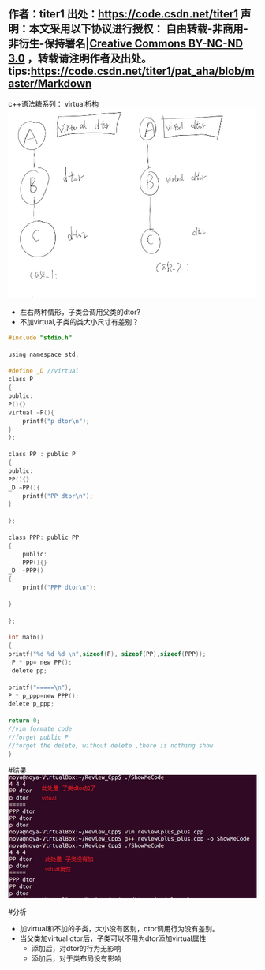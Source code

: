 作者：titer1
出处：https://code.csdn.net/titer1
声明：本文采用以下协议进行授权： 自由转载-非商用-非衍生-保持署名|[Creative Commons BY-NC-ND 3.0](http://creativecommons.org/licenses/by-nc-nd/3.0/deed.zh) ，转载请注明作者及出处。
tips:https://code.csdn.net/titer1/pat_aha/blob/master/Markdown
-------
  

c++语法糖系列： virtual析构
![](virtual_son_dtor.jpg)

- 左右两种情形，子类会调用父类的dtor?
- 不加virtual,子类的类大小尺寸有差别？

```c
#include "stdio.h"

using namespace std;

#define _D //virtual
class P
{
public:
P(){}
virtual ~P(){
	printf("p dtor\n");
}
};

class PP : public P
{
public:
PP(){}
_D ~PP(){
	printf("PP dtor\n");
}

};

class PPP: public PP
{
	public:
	PPP(){}
_D	~PPP()
{
	printf("PPP dtor\n");
		
}

};

int main()
{
printf("%d %d %d \n",sizeof(P), sizeof(PP),sizeof(PPP));
 P * pp= new PP();
 delete pp;

printf("=====\n");
P * p_ppp=new PPP();
delete p_ppp;

return 0;
//vim formate code 
//forget public P
//forget the delete, without delete ,there is nothing show
}
```

#结果
![](virtual_son_dtor_result.jpg)

#分析
- 加virtual和不加的子类，大小没有区别，dtor调用行为没有差别。
- 当父类加virtual dtor后，子类可以不用为dtor添加virtual属性
	- 添加后，对dtor的行为无影响
	- 添加后，对于类布局没有影响


